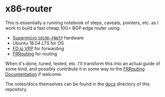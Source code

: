 # x86-router

This is essentially a running notebook of steps, caveats, pointers, etc. as I work to build a fast cheap 10G+ BGP edge router using:

* [Supermicro `5019D-FN8TP`](https://www.supermicro.com/products/system/1u/5019/SYS-5019D-FN8TP.cfm) hardware
* Ubuntu 18.04 LTS for OS
* [FD.io VPP](https://fd.io/technology/) for forwarding
* [FRRouting](https://frrouting.org/) for routing

When it's done, tuned, tested, etc. I'll transform this into an actual guide of some kind, and possibly contribute it in some way to the [FRRouting Documentation](http://docs.frrouting.org) if welcome.

The notes/docs themselves can be found in the [docs](https://github.com/checktheroads/x86-edgerouter/docs) directory of this repository.
